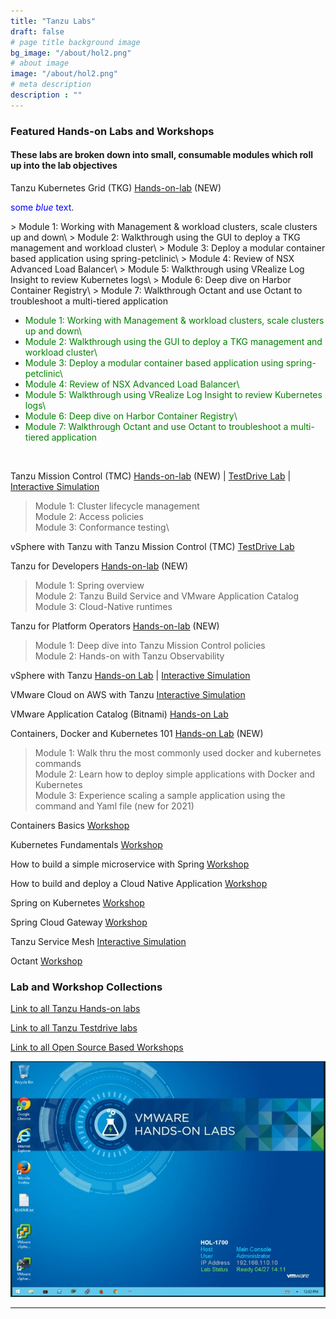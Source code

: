 ```yaml
---
title: "Tanzu Labs"
draft: false
# page title background image
bg_image: "/about/hol2.png"
# about image
image: "/about/hol2.png"
# meta description
description : ""
---
```


### Featured Hands-on Labs and Workshops 
#### These labs are broken down into small, consumable modules which roll up into the lab objectives


Tanzu Kubernetes Grid (TKG) [Hands-on-lab](https://labs.hol.vmware.com/HOL/catalogs/lab/10659) (NEW)

<span style="color:blue">some *blue* text</span>.

<div>
> Module 1: Working with Management & workload clusters, scale clusters up and down\
> Module 2: Walkthrough using the GUI to deploy a TKG management and workload cluster\
> Module 3: Deploy a modular container based application using spring-petclinic\
> Module 4: Review of NSX Advanced Load Balancer\
> Module 5: Walkthrough using VRealize Log Insight to review Kubernetes logs\
> Module 6: Deep dive on Harbor Container Registry\
> Module 7: Walkthrough Octant and use Octant to troubleshoot a multi-tiered application
  
  <ul>
<li><span style="color: #008000;">Module 1: Working with Management &amp; workload clusters, scale clusters up and down\</span></li>
<li><span style="color: #008000;">Module 2: Walkthrough using the GUI to deploy a TKG management and workload cluster\</span></li>
<li><span style="color: #008000;">Module 3: Deploy a modular container based application using spring-petclinic\</span></li>
<li><span style="color: #008000;">Module 4: Review of NSX Advanced Load Balancer\</span></li>
<li><span style="color: #008000;">Module 5: Walkthrough using VRealize Log Insight to review Kubernetes logs\</span></li>
<li><span style="color: #008000;">Module 6: Deep dive on Harbor Container Registry\</span></li>
<li><span style="color: #008000;">Module 7: Walkthrough Octant and use Octant to troubleshoot a multi-tiered application</span></li>
</ul>
<p><strong>&nbsp;</strong></p>
  
<div>

Tanzu Mission Control (TMC) [Hands-on-lab](https://labs.hol.vmware.com/HOL/catalogs/lab/10506) (NEW) | [TestDrive Lab](https://pathfinder.vmware.com/path/tanzu) | [Interactive Simulation](http://labs.hol.vmware.com/HOL/catalogs/lab/8516)
> Module 1: Cluster lifecycle management\
> Module 2: Access policies\
> Module 3: Conformance testing\

vSphere with Tanzu with Tanzu Mission Control (TMC) [TestDrive Lab](https://pathfinder.vmware.com/path/tanzu_standard)

Tanzu for Developers [Hands-on-lab](https://labs.hol.vmware.com/HOL/catalogs/lab/10426) (NEW)
> Module 1: Spring overview \
> Module 2: Tanzu Build Service and VMware Application Catalog \
> Module 3: Cloud-Native runtimes

Tanzu for Platform Operators [Hands-on-lab](https://labs.hol.vmware.com/HOL/catalogs/lab/10414) (NEW)
> Module 1: Deep dive into Tanzu Mission Control policies\
> Module 2: Hands-on with Tanzu Observability

<!---update [Hands-on Lab](http://labs.hol.vmware.com/HOL/catalogs/lab/8087)_-->
<!--Checked with Kunal for Guided Demos | [Guided Demo 1](https://cloudcity.pathfinder.vmware.com/event-space/explore-demos/use-cases/application-transformation/demo/AppTraCPMK) | [Guided Demo 2](https://cloudcity.pathfinder.vmware.com/event-space/explore-demos/use-cases/application-transformation/demo/AppTraTMC)-->

vSphere with Tanzu [Hands-on Lab](https://www.vmwarelearningplatform.com/HOL/catalogs/lab/7811) | [Interactive Simulation](http://labs.hol.vmware.com/HOL/catalogs/lab/8897)

VMware Cloud on AWS with Tanzu [Interactive Simulation](https://labs.hol.vmware.com/HOL/catalogs/lab/8743)

<!-- Edition specific labs launched instead of this - VMware Tanzu Kubernetes Grid [Hands-on Lab](http://labs.hol.vmware.com/HOL/catalogs/lab/8525) | [Odyssey Challenge](http://labs.hol.vmware.com/HOL/catalogs/lab/8664)-->

<!--checked with Kunal [Guided Demo](https://cloudcity.pathfinder.vmware.com/event-space/explore-demos/use-cases/application-transformation/demo/AppTraTAC)-->
VMware Application Catalog (Bitnami) [Hands-on Lab](https://labs.hol.vmware.com/HOL/catalogs/lab/8526) 

<!-- Check with Kunal
# VMware Tanzu Oberservability [Guided Demo](https://cloudcity.pathfinder.vmware.com/event-space/explore-demos/use-cases/application-transformation/demo/AppTraTOK)-->

Containers, Docker and Kubernetes 101 [Hands-on Lab](https://labs.hol.vmware.com/HOL/catalogs/lab/10657) (NEW)
> Module 1: Walk thru the most commonly used docker and kubernetes commands\
> Module 2: Learn how to deploy simple applications with Docker and Kubernetes\
> Module 3: Experience scaling a sample application using the command and Yaml file (new for 2021)

Containers Basics [Workshop](https://tanzu.vmware.com/developer/workshops/lab-container-basics/)

Kubernetes Fundamentals [Workshop](https://tanzu.vmware.com/developer/workshops/lab-k8s-fundamentals/)

How to build a simple microservice with Spring [Workshop](https://tanzu.vmware.com/developer/workshops/lab-microservice/)

How to build and deploy a Cloud Native Application [Workshop](https://tanzu.vmware.com/developer/workshops/cnd-deploy-practices/)

Spring on Kubernetes [Workshop](https://tanzu.vmware.com/developer/workshops/spring-on-kubernetes/)

Spring Cloud Gateway [Workshop](https://tanzu.vmware.com/developer/workshops/lab-spring-gateway/)

Tanzu Service Mesh [Interactive Simulation](http://labs.hol.vmware.com/HOL/catalogs/lab/8509)

Octant [Workshop](https://tanzu.vmware.com/developer/workshops/lab-getting-started-with-octant/)


### Lab and Workshop Collections

[Link to all Tanzu Hands-on labs](https://labs.hol.vmware.com/HOL/catalogs/catalog/1886)

[Link to all Tanzu Testdrive labs](https://pathfinder.vmware.com/path/tanzu)

[Link to all Open Source Based Workshops](https://tanzu.vmware.com/developer/workshops/)

![/about/hol3.ppg](/about/hol3.png)

--------


